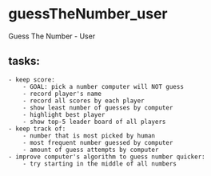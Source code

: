 # guessTheNumber_user
Guess The Number - User 

## tasks:
    - keep score:
        - GOAL: pick a number computer will NOT guess
        - record player's name
        - record all scores by each player
        - show least number of guesses by computer
        - highlight best player
        - show top-5 leader board of all players
    - keep track of:
        - number that is most picked by human
        - most frequent number guessed by computer
        - amount of guess attempts by computer
    - improve computer's algorithm to guess number quicker:
        - try starting in the middle of all numbers
 
